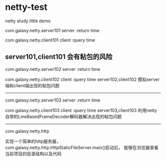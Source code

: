 netty-test
==========

netty study little  demo

com.galaxy.netty.server101 server :return time

com.galaxy.netty.client101 client :query time

server101,client101 会有粘包的风险
--------------------------------------------------
com.galaxy.netty.server102 server :return time

com.galaxy.netty.client102 client :query time
server102,client102 模拟server端和client端出现的粘包问题

--------------------------------------------------
com.galaxy.netty.server103 server :return time

com.galaxy.netty.client103 client :query time
server103,client103 利用netty自带的LineBasedFrameDecoder解码器解决出现的粘包问题

--------------------------------------------------

com.galaxy.netty.http

实现一个简单的http服务器，com.galaxy.netty.http.HttpStaticFileServer.main()启动后，
能够在浏览器查看当前项目的目录结构以及代码

